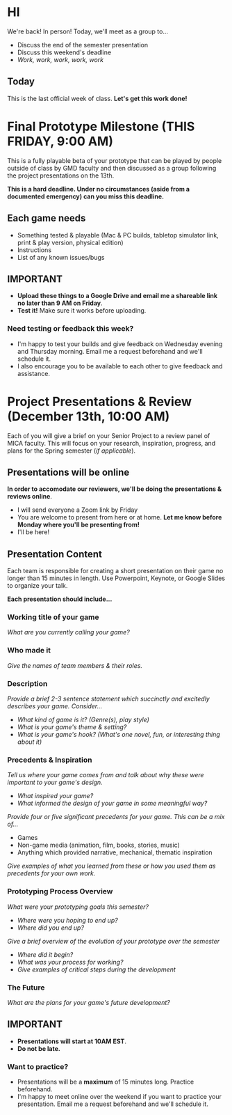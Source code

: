 # HI
We're back! In person! Today, we'll meet as a group to...
- Discuss the end of the semester presentation
- Discuss this weekend's deadline
- *Work, work, work, work, work*

## Today

This is the last official week of class. __Let's get this work done!__

# Final Prototype Milestone (THIS FRIDAY, 9:00 AM)

This is a fully playable beta of your prototype that can be played by people outside of class by GMD faculty and then discussed as a group following the project presentations on the 13th.

__This is a hard deadline. Under no circumstances (aside from a documented emergency) can you miss this deadline.__

## Each game needs
- Something tested & playable (Mac & PC builds, tabletop simulator link, print & play version, physical edition)
- Instructions
- List of any known issues/bugs

## IMPORTANT
- __Upload these things to a Google Drive and email me a shareable link no later than 9 AM on Friday__. 
- __Test it!__ Make sure it works before uploading.

### Need testing or feedback this week?
- I'm happy to test your builds and give feedback on Wednesday evening and Thursday morning. Email me a request beforehand and we'll schedule it.
- I also encourage you to be available to each other to give feedback and assistance.


# Project Presentations & Review (December 13th, 10:00 AM)
Each of you will give a brief on your Senior Project to a review panel of MICA faculty. This will focus on your research, inspiration, progress, and plans for the Spring semester (*if applicable*).

## Presentations will be online
__In order to accomodate our reviewers, we'll be doing the presentations & reviews online__. 
- I will send everyone a Zoom link by Friday
- You are welcome to present from here or at home. __Let me know before Monday where you'll be presenting from!__
- I'll be here!

## Presentation Content
Each team is responsible for creating a short presentation on their game no longer than 15 minutes in length. Use Powerpoint, Keynote, or Google Slides to organize your talk.

__Each presentation should include...__

### Working title of your game
*What are you currently calling your game?*

### Who made it
*Give the names of team members & their roles.*

### Description
*Provide a brief 2-3 sentence statement which succinctly and excitedly describes your game. Consider...*
- *What kind of game is it? (Genre(s), play style)* 
- *What is your game's theme & setting?*
- *What is your game's hook? (What's one novel, fun, or interesting thing about it)*

### Precedents & Inspiration
*Tell us where your game comes from and talk about why these were important to your game's design.*
- *What inspired your game?*
- *What informed the design of your game in some meaningful way?*

*Provide four or five significant precedents for your game. This can be a mix of...* 
- Games
- Non-game media (animation, film, books, stories, music) 
- Anything which provided narrative, mechanical, thematic inspiration

*Give examples of what you learned from these or how you used them as precedents for your own work.*

### Prototyping Process Overview
*What were your prototyping goals this semester?*
- *Where were you hoping to end up?*
- *Where did you end up?*

*Give a brief overview of the evolution of your prototype over the semester*
- *Where did it begin?*
- *What was your process for working?*
- *Give examples of critical steps during the development*

### The Future
*What are the plans for your game's future development?*


## IMPORTANT
- __Presentations will start at 10AM EST__. 
- __Do not be late.__

### Want to practice?
- Presentations will be a __maximum__ of 15 minutes long. Practice beforehand.
- I'm happy to meet online over the weekend if you want to practice your presentation. Email me a request beforehand and we'll schedule it.